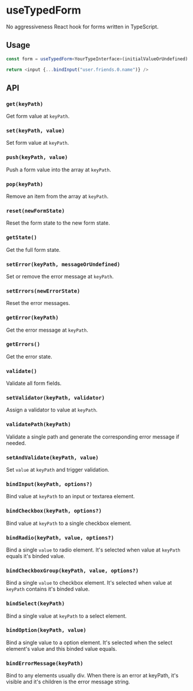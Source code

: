 useTypedForm
============

No aggressiveness React hook for forms written in TypeScript.

## Usage
```ts
const form = useTypedForm<YourTypeInterface>(initialValueOrUndefined)

return <input {...bindInput("user.friends.0.name")} />
```

## API

### `get(keyPath)`
Get form value at `keyPath`.

### `set(keyPath, value)`
Set form value at `keyPath`.

### `push(keyPath, value)`
Push a form value into the array at `keyPath`.

### `pop(keyPath)`
Remove an item from the array at `keyPath`.

### `reset(newFormState)`
Reset the form state to the new form state.

### `getState()`
Get the full form state.

### `setError(keyPath, messageOrUndefined)`
Set or remove the error message at `keyPath`.

### `setErrors(newErrorState)`
Reset the error messages.

### `getError(keyPath)`
Get the error message at `keyPath`.

### `getErrors()`
Get the error state.

### `validate()`
Validate all form fields.

### `setValidator(keyPath, validator)`
Assign a validator to value at `keyPath`.

### `validatePath(keyPath)`
Validate a single path and generate the corresponding error message if needed.

### `setAndValidate(keyPath, value)`
Set `value` at `keyPath` and trigger validation.

### `bindInput(keyPath, options?)`
Bind value at `keyPath` to an input or textarea element.

### `bindCheckbox(keyPath, options?)`
Bind value at `keyPath` to a single checkbox element.

### `bindRadio(keyPath, value, options?)`
Bind a single `value` to radio element. It's selected when value at `keyPath` equals it's binded value.

### `bindCheckboxGroup(keyPath, value, options?)`
Bind a single `value` to checkbox element. It's selected when value at `keyPath` contains it's binded value.

### `bindSelect(keyPath)`
Bind a single value at `keyPath` to a select element.

### `bindOption(keyPath, value)`
Bind a single value to a option element. It's selected when the select element's value and this binded value equals.

### `bindErrorMessage(keyPath)`
Bind to any elements usually div. When there is an error at keyPath, it's visible and it's children is the error message string.


